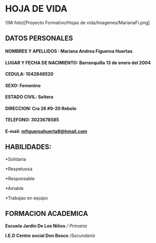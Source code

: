 # HOJA DE VIDA

 !(Mi foto)[Proyecto Formativo/Hojas de vida/Imagenes/MarianaFi.png] 

## **DATOS PERSONALES**

#### NOMBRES Y APELLIDOS : Mariana Andrea Figueroa Huertas

#### LUGAR Y FECHA DE NACIMIENTO: Barranquilla 13 de enero del 2004

#### CEDULA: 1042848520

#### SEXO: Femenino

#### ESTADO CIVIL: Soltera

#### DIRECCION: Cra 26 #9-20 Rebolo

#### TELEFONO: 3023678585

#### E-mail: mfigueroahuerta8@hmail.com

## **HABILIDADES:**

*Solidaria

*Respetuosa

*Responsable

*Amable

*Trabajao en equipo

## **FORMACION ACADEMICA**

**Escuela Jardin De Los Niños** */ Primaria*

**I.E.D Centro social Don Bosco** */Secundaria*